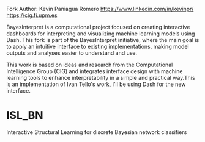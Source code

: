 Fork Author: Kevin Paniagua Romero
https://www.linkedin.com/in/kevinpr/
https://cig.fi.upm.es

BayesInterpret is a computational project focused on creating interactive dashboards for interpreting and visualizing machine learning models using Dash. This fork is part of the BayesInterpret initiative, where the main goal is to apply an intuitive interface to existing implementations, making model outputs and analyses easier to understand and use.

This work is based on ideas and research from the Computational Intelligence Group (CIG) and integrates interface design with machine learning tools to enhance interpretability in a simple and practical way.This is an implementation of Ivan Tello's work, I'll be using Dash for the new interface. 


# ISL_BN
Interactive Structural Learning for discrete Bayesian network classifiers

